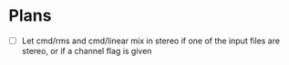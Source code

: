 # Plans

-  [ ] Let cmd/rms and cmd/linear mix in stereo if one of the input files are stereo, or if a channel flag is given
